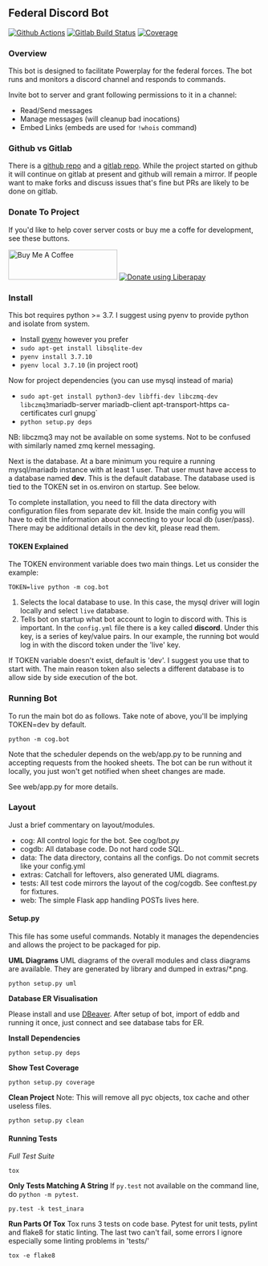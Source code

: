 ## Federal Discord Bot

[![Github Actions](https://github.com/starcraftman/cogBot/actions/workflows/tests.yml/badge.svg?branch=master)](https://github.com/starcraftman/cogBot/actions/workflows/tests.yml) [![Gitlab Build Status](https://gitlab.com/FUC/cogBot/badges/master/pipeline.svg)](https://gitlab.com/FUC/cogBot/-/commits/master) [![Coverage](https://coveralls.io/repos/gitlab/FUC/cogBot/badge.svg?branch=HEAD)](https://coveralls.io/gitlab/FUC/cogBot?branch=HEAD)

### Overview

This bot is designed to facilitate Powerplay for the federal forces.
The bot runs and monitors a discord channel and responds to commands.

Invite bot to server and grant following permissions to it in a channel:
- Read/Send messages
- Manage messages (will cleanup bad inocations)
- Embed Links (embeds are used for `!whois` command)

### Github vs Gitlab

There is a [github repo] and a [gitlab repo]. While the project started on github it
will continue on gitlab at present and github will remain a mirror.
If people want to make forks and discuss issues that's fine but PRs are likely to be done on gitlab.

### Donate To Project

If you'd like to help cover server costs or buy me a coffe for development, see these buttons.

<a href="https://www.buymeacoffee.com/starcraftman" target="_blank"><img src="https://cdn.buymeacoffee.com/buttons/v2/default-blue.png" width="11%" height="11%" alt="Buy Me A Coffee" style="height: 60px !important;width: 217px !important;" ></a>
<noscript><a href="https://liberapay.com/starcraftman/donate"><img alt="Donate using Liberapay" src="https://liberapay.com/assets/widgets/donate.svg"></a></noscript>

### Install

This bot requires python >= 3.7. I suggest using pyenv to provide python and isolate from system.

- Install [pyenv](https://github.com/pyenv/pyenv) however you prefer
- `sudo apt-get install libsqlite-dev`
- `pyenv install 3.7.10`
- `pyenv local 3.7.10` (in project root)

Now for project dependencies (you can use mysql instead of maria)
- `sudo apt-get install python3-dev libffi-dev libczmq-dev libczmq3`mariadb-server mariadb-client apt-transport-https ca-certificates curl gnupg`
- `python setup.py deps`

NB: libczmq3 may not be available on some systems. Not to be confused with similarly named zmq kernel messaging.

Next is the database. At a bare minimum you require a running mysql/mariadb instance with at least 1 user.
That user must have access to a database named **dev**. This is the default database.
The database used is tied to the TOKEN set in os.environ on startup. See below.

To complete installation, you need to fill the data directory with configuration files from separate dev kit.
Inside the main config you will have to edit the information about connecting to your local db (user/pass).
There may be additional details in the dev kit, please read them.

#### TOKEN Explained

The TOKEN environment variable does two main things. Let us consider the example:

`TOKEN=live python -m cog.bot`

1) Selects the local database to use. In this case, the mysql driver will login locally and select `live` database.
1) Tells bot on startup what bot account to login to discord with. This is important. In the `config.yml` file
there is a key called **discord**. Under this key, is a series of key/value pairs. In our example, the running
bot would log in with the discord token under the 'live' key.

If TOKEN variable doesn't exist, default is 'dev'. I suggest you use that to start with.
The main reason token also selects a different database is to allow side by side execution of the bot.

### Running Bot

To run the main bot do as follows. Take note of above, you'll be implying TOKEN=dev by default.

```
python -m cog.bot
```

Note that the scheduler depends on the web/app.py to be running and accepting
requests from the hooked sheets. The bot can be run without it locally, you just
won't get notified when sheet changes are made.

See web/app.py for more details.

### Layout

Just a brief commentary on layout/modules.
- cog: All control logic for the bot. See cog/bot.py
- cogdb: All database code. Do not hard code SQL.
- data: The data directory, contains all the configs. Do not commit secrets like your config.yml
- extras: Catchall for leftovers, also generated UML diagrams.
- tests: All test code mirrors the layout of the cog/cogdb. See conftest.py for fixtures.
- web: The simple Flask app handling POSTs lives here.

#### Setup.py

This file has some useful commands. Notably it manages the dependencies and allows the project to
be packaged for pip.

**UML Diagrams**
UML diagrams of the overall modules and class diagrams are available.
They are generated by library and dumped in extras/\*.png.
```
python setup.py uml
```

**Database ER Visualisation**

Please install and use [DBeaver](https://dbeaver.io/). After setup of bot, import of eddb and running it once, just connect and see database tabs for ER.

**Install Dependencies**
```
python setup.py deps
```

**Show Test Coverage**
```
python setup.py coverage
```

**Clean Project**
Note: This will remove all pyc objects, tox cache and other useless files.
```
python setup.py clean
```

#### Running Tests

*Full Test Suite*
```
tox
```

**Only Tests Matching A String**
If `py.test` not available on the command line, do `python -m pytest`.
```
py.test -k test_inara
```

**Run Parts Of Tox**
Tox runs 3 tests on code base. Pytest for unit tests, pylint and flake8 for static linting.
The last two can't fail, some errors I ignore especially some linting problems in 'tests/'
```
tox -e flake8
```

<!-- Links -->
[gitlab repo]: https://gitlab.com/FUC/cogBot
[github repo]: https://github.com/starcraftman/cogBot/
